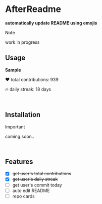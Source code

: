 # AfterReadme

**automatically update README using emojis**

> [!NOTE]
> work in progress

## Usage

**Sample**

❤️ total contributions: 939

🔥 daily streak: 18 days

<br>

## Installation
> [!IMPORTANT]
> coming soon..
<br>

## Features

- [x] ~~get user's total contributions~~
- [x] ~~get user's daily streak~~
- [ ] get user's commit today
- [ ] auto edit README
- [ ] repo cards

